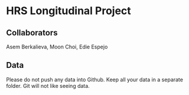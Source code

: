 # HRS Longitudinal Project

## Collaborators
Asem Berkalieva, Moon Choi, Edie Espejo

## Data
Please do not push any data into Github. Keep all your data in a separate folder. Git will not like seeing data.
